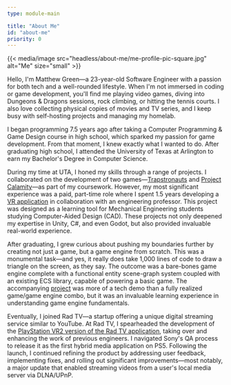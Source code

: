 ```yaml
---
type: module-main

title: "About Me"
id: "about-me"
priority: 0
---
```

{{< media/image src="headless/about-me/me-profile-pic-square.jpg" alt="Me" size="small" >}}

Hello, I'm Matthew Green—a 23-year-old Software Engineer with a passion for both tech and a well-rounded lifestyle. When I'm not immersed in coding or game development, you'll find me playing video games, diving into Dungeons & Dragons sessions, rock climbing, or hitting the tennis courts. I also love collecting physical copies of movies and TV series, and I keep busy with self-hosting projects and managing my homelab.

I began programming 7.5 years ago after taking a Computer Programming & Game Design course in high school, which sparked my passion for game development. From that moment, I knew exactly what I wanted to do. After graduating high school, I attended the University of Texas at Arlington to earn my Bachelor's Degree in Computer Science.

During my time at UTA, I honed my skills through a range of projects. I collaborated on the development of two games—[Trapstronauts](https://www.matthewgreen.gg/trapstronauts/) and [Project Calamity](https://www.matthewgreen.gg/project-calamity/)—as part of my coursework. However, my most significant experience was a paid, part-time role where I spent 1.5 years developing a [VR application](https://www.matthewgreen.gg/cad-model-viewer/) in collaboration with an engineering professor. This project was designed as a learning tool for Mechanical Engineering students studying Computer-Aided Design (CAD). These projects not only deepened my expertise in Unity, C#, and even Godot, but also provided invaluable real-world experience.

After graduating, I grew curious about pushing my boundaries further by creating not just a game, but a game engine from scratch. This was a monumental task—and yes, it really does take 1,000 lines of code to draw a triangle on the screen, as they say. The outcome was a bare-bones game engine complete with a functional entity scene-graph system coupled with an existing ECS library, capable of powering a basic game. The accompanying [project](https://www.matthewgreen.gg/velecs-and-harvest-havoc/) was more of a tech demo than a fully realized game/game engine combo, but it was an invaluable learning experience in understanding game engine fundamentals.

Eventually, I joined Rad TV—a startup offering a unique digital streaming service similar to YouTube. At Rad TV, I spearheaded the development of the [PlayStation VR2 version of the Rad TV application](https://www.matthewgreen.gg/rad-tv-for-ps-vr2/), taking over and enhancing the work of previous engineers. I navigated Sony's QA process to release it as the first hybrid media application on PS5. Following the launch, I continued refining the product by addressing user feedback, implementing fixes, and rolling out significant improvements—most notably, a major update that enabled streaming videos from a user's local media server via DLNA/UPnP.
